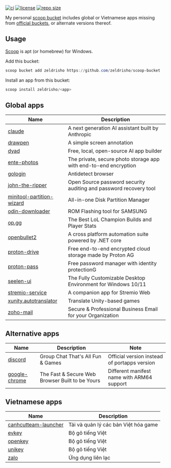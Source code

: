 [![ci](https://github.com/zeldrisho/scoop-bucket/actions/workflows/excavator.yml/badge.svg)](https://github.com/zeldrisho/scoop-bucket/actions/workflows/excavator.yml)
[![license](https://img.shields.io/github/license/zeldrisho/scoop-bucket.svg?style=flat-square)](https://github.com/zeldrisho/scoop-bucket/blob/master/LICENSE)
[![repo size](https://img.shields.io/github/repo-size/zeldrisho/scoop-bucket.svg?style=flat-square)](https://github.com/zeldrisho/scoop-bucket)

My personal [scoop bucket](https://github.com/lukesampson/scoop/wiki/Buckets) includes global or Vietnamese apps missing from [official buckets](https://github.com/ScoopInstaller/Scoop?tab=readme-ov-file#known-application-buckets), or alternate versions thereof.

## Usage

[Scoop](https://scoop.sh) is apt (or homebrew) for Windows.

Add this bucket:
```powershell
scoop bucket add zeldrisho https://github.com/zeldrisho/scoop-bucket
```

Install an app from this bucket:
```powershell
scoop install zeldrisho/<app>
```

## Global apps

|Name|Description|
|----|-----------|
|[claude](https://github.com/zeldrisho/scoop-bucket/blob/master/bucket/claude.json)|A next generation AI assistant built by Anthropic|
|[drawpen](https://github.com/zeldrisho/scoop-bucket/blob/master/bucket/drawpen.json)|A simple screen annotation|
|[dyad](https://github.com/zeldrisho/scoop-bucket/blob/master/bucket/dyad.json)|Free, local, open-source AI app builder|
|[ente-photos](https://github.com/zeldrisho/scoop-bucket/blob/master/bucket/ente-photos.json)|The private, secure photo storage app with end-to-end encryption|
|[gologin](https://github.com/zeldrisho/scoop-bucket/blob/master/bucket/gologin.json)|Antidetect browser|
|[john-the-ripper](https://github.com/zeldrisho/scoop-bucket/blob/master/bucket/john-the-ripper.json)|Open Source password security auditing and password recovery tool|
|[minitool-partition-wizard](https://github.com/zeldrisho/scoop-bucket/blob/master/bucket/minitool-partition-wizard.json)|All-in-one Disk Partition Manager|
|[odin-downloader](https://github.com/zeldrisho/scoop-bucket/blob/master/bucket/odin-downloader.json)|ROM Flashing tool for SAMSUNG|
|[op.gg](https://github.com/zeldrisho/scoop-bucket/blob/master/bucket/op.gg.json)|The Best LoL Champion Builds and Player Stats|
|[openbullet2](https://github.com/zeldrisho/scoop-bucket/blob/master/bucket/openbullet2.json)|A cross platform automation suite powered by .NET core|
|[proton-drive](https://github.com/zeldrisho/scoop-bucket/blob/master/bucket/proton-drive.json)|Free end-to-end encrypted cloud storage made by Proton AG|
|[proton-pass](https://github.com/zeldrisho/scoop-bucket/blob/master/bucket/proton-pass.json)|Free password manager with identity protectionG|
|[seelen-ui](https://github.com/zeldrisho/scoop-bucket/blob/master/bucket/seelen-ui.json)|The Fully Customizable Desktop Environment for Windows 10/11|
|[stremio-service](https://github.com/zeldrisho/scoop-bucket/blob/master/bucket/stremio-service.json)|A companion app for Stremio Web|
|[xunity.autotranslator](https://github.com/zeldrisho/scoop-bucket/blob/master/bucket/xunity.autotranslator.json)|Translate Unity-based games|
|[zoho-mail](https://github.com/zeldrisho/scoop-bucket/blob/master/bucket/zoho-mail.json)|Secure & Professional Business Email for your Organization|

## Alternative apps

|Name|Description|Note|
|----|-----------|----|
|[discord](https://github.com/zeldrisho/scoop-bucket/blob/master/bucket/discord.json)|Group Chat That's All Fun & Games|Official version instead of portapps version|
|[google-chrome](https://github.com/zeldrisho/scoop-bucket/blob/master/bucket/google-chrome.json)|The Fast & Secure Web Browser Built to be Yours|Different manifest name with ARM64 support|

## Vietnamese apps

|Name|Description|
|----|-----------|
|[canhcutteam-launcher](https://github.com/zeldrisho/scoop-bucket/blob/master/bucket/canhcutteam-launcher.json)|Tải và quản lý các bản Việt hóa game|
|[evkey](https://github.com/zeldrisho/scoop-bucket/blob/master/bucket/evkey.json)|Bộ gõ tiếng Việt|
|[openkey](https://github.com/zeldrisho/scoop-bucket/blob/master/bucket/openkey.json)|Bộ gõ tiếng Việt|
|[unikey](https://github.com/zeldrisho/scoop-bucket/blob/master/bucket/unikey.json)|Bộ gõ tiếng Việt|
|[zalo](https://github.com/zeldrisho/scoop-bucket/blob/master/bucket/zalo.json)|Ứng dụng liên lạc|

